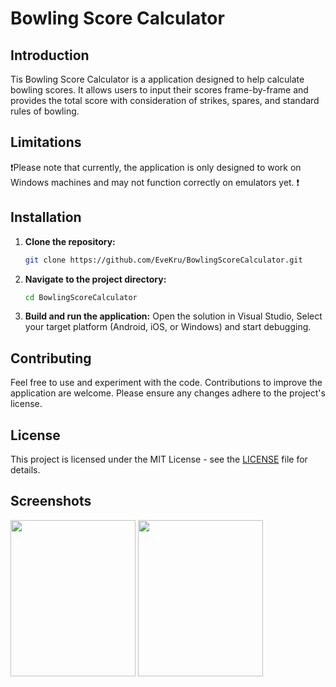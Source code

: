 # Bowling Score Calculator

## Introduction
Tis Bowling Score Calculator is a application designed to help calculate bowling scores. It allows users to input their scores frame-by-frame and provides the total score with consideration of strikes, spares, and standard rules of bowling.

## Limitations
❗Please note that currently, the application is only designed to work on Windows machines and may not function correctly on emulators yet. ❗

## Installation
1. **Clone the repository:**
   ```bash
   git clone https://github.com/EveKru/BowlingScoreCalculator.git
2. **Navigate to the project directory:**
   ```bash
   cd BowlingScoreCalculator
3. **Build and run the application:**
   Open the solution in Visual Studio, Select your target platform (Android, iOS, or Windows) and start debugging.

## Contributing
Feel free to use and experiment with the code. Contributions to improve the application are welcome. Please ensure any changes adhere to the project's license.
   
## License
This project is licensed under the MIT License - see the [LICENSE](LICENSE) file for details.

## Screenshots
<img src="BowlingCalculator/Resources/Images/ScreenShot_1.png" width="200" height="250"> <img src="BowlingCalculator/Resources/Images/ScreenShot_2.png" width="200" height="250">
